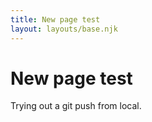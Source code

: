 ```yaml
---
title: New page test
layout: layouts/base.njk
---
```


# New page test

Trying out a git push from local.
